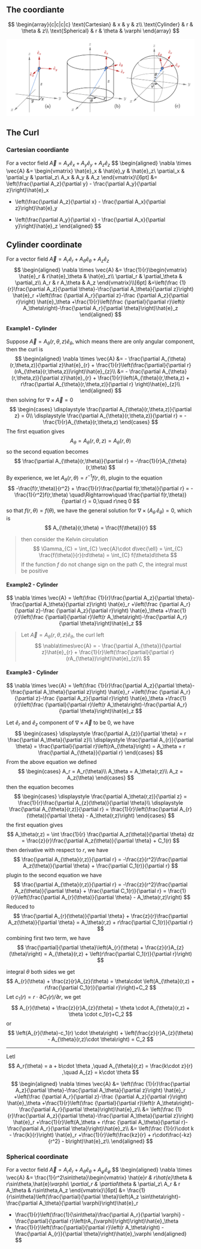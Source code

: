 ## The coordiante

$$
\begin{array}{c|c|c|c}
\text{Cartesian} & x & y & z\\
\text{Cylinder}  & r & \theta & z\\
\text{Spherical} & r & \theta & \varphi 
\end{array}
$$



<img src="./assets/coordinate-graph.png" alt="coordinate-graph" style="width:700px;" />

## The Curl

### Cartesian coordiante

For a vector field $\vec{A} = A_x \hat{e}_x + A_y \hat{e}_y + A_z \hat{e}_z$
$$
\begin{aligned}
\nabla \times \vec{A} &= 
\begin{vmatrix}
\hat{e}_x & \hat{e}_y & \hat{e}_z\\
\partial_x & \partial_y & \partial_z\\
A_x & A_y & A_z
\end{vmatrix}\\[6pt] 
&= \left(\frac{\partial A_z}{\partial y}  - \frac{\partial A_y}{\partial z}\right)\hat{e}_x
- \left(\frac{\partial A_z}{\partial x}  - \frac{\partial A_x}{\partial z}\right)\hat{e}_y
+ \left(\frac{\partial A_y}{\partial x}  - \frac{\partial A_x}{\partial y}\right)\hat{e}_z
\end{aligned}
$$

## Cylinder coordinate

For a vector field $\vec{A} = A_r \hat{e}_r + A_\theta \hat{e}_\theta + A_z \hat{e}_z$
$$
\begin{aligned}
\nabla \times \vec{A} &= 
\frac{1}{r}\begin{vmatrix}
\hat{e}_r & r\hat{e}_\theta & \hat{e}_z\\
\partial_r & \partial_\theta & \partial_z\\
A_r & r A_\theta & A_z
\end{vmatrix}\\[6pt] 
&=\left(\frac {1}{r}\frac{\partial A_z}{\partial \theta}-\frac{\partial A_\theta}{\partial z}\right) \hat{e}_r
+\left(\frac {\partial A_r}{\partial z}-\frac {\partial A_z}{\partial r}\right) \hat{e}_\theta
+\frac{1}{r}\left(\frac {\partial}{\partial r}\left(r A_\theta\right)-\frac{\partial A_r}{\partial \theta}\right)\hat{e}_z
\end{aligned}
$$

#### Example1 - Cylinder

Suppose $\vec{A} = A_{\theta}(r,\theta,z)\hat{e}_{\theta}$, which means there are only angular component, then the curl is 
$$
\begin{aligned}
\nabla \times \vec{A} 
&= - \frac{\partial A_{\theta}(r,\theta,z)}{\partial z}\hat{e}_{r} + \frac{1}{r}\left(\frac{\partial}{\partial r}(rA_{\theta}(r,\theta,z))\right)\hat{e}_{z}\\
&= - \frac{\partial A_{\theta}(r,\theta,z)}{\partial z}\hat{e}_{r} + \frac{1}{r}\left(A_{\theta}(r,\theta,z) + r\frac{\partial A_{\theta}(r,\theta,z)}{\partial r} \right)\hat{e}_{z}\\
\end{aligned}
$$
then solving for $\nabla \times \vec{A} = 0$
$$
\begin{cases}
\displaystyle \frac{\partial A_{\theta}(r,\theta,z)}{\partial z} = 0\\
\displaystyle \frac{\partial A_{\theta}(r,\theta,z)}{\partial r} = -\frac{1}{r}A_{\theta}(r,\theta,z)
\end{cases}
$$
The first equation gives
$$
A_\theta = A_\theta(r,\theta,z) = A_\theta(r,\theta)
$$
so the second equation becomes
$$
\frac{\partial A_{\theta}(r,\theta)}{\partial r} = -\frac{1}{r}A_{\theta}(r,\theta)
$$
By experience, we let $A_{\theta}(r,\theta) = r^{-1}f(r,\theta)$​, plugin to the equation
$$
-\frac{f(r,\theta)}{r^2} + \frac{1}{r}\frac{\partial f(r,\theta)}{\partial r} = -\frac{1}{r^2}f(r,\theta)
\quad\Rightarrow\quad 
\frac{\partial f(r,\theta)}{\partial r} = 0,\quad r\neq 0
$$
so that $f(r,\theta) = f(\theta)$, we have the general solution for $\nabla \times \left(A_{\theta}\,\hat{e}_{\theta}\right) = 0$, which is 
$$
A_{\theta}(r,\theta) = \frac{f(\theta)}{r}
$$

>  then consider the Kelvin circulation
> $$
> \Gamma_{C} = \int_{C} \vec{A}\cdot d\vec{\ell} = \int_{C} \frac{f(\theta)}{r}(rd\theta) = \int_{C} f(\theta)d\theta
> $$
> If the function $f$ do not change sign on the path $C$, the integral must be positive

#### Example2 - Cylinder

$$
\nabla \times \vec{A} = \left(\frac {1}{r}\frac{\partial A_z}{\partial \theta}-\frac{\partial A_\theta}{\partial z}\right) \hat{e}_r
+\left(\frac {\partial A_r}{\partial z}-\frac {\partial A_z}{\partial r}\right) \hat{e}_\theta
+\frac{1}{r}\left(\frac {\partial}{\partial r}\left(r A_\theta\right)-\frac{\partial A_r}{\partial \theta}\right)\hat{e}_z
$$

> Let $\vec{A} = A_{\theta}(r,\theta,z)\hat{e}_{\theta}$, the curl left
> $$
> \nabla\times\vec{A} = - \frac{\partial A_{\theta}}{\partial z}\hat{e}_{r} + \frac{1}{r}\left(\frac{\partial}{\partial r}(rA_{\theta})\right)\hat{e}_{z}\\
> $$

#### Example3 - Cylinder

$$
\nabla \times \vec{A} = \left(\frac {1}{r}\frac{\partial A_z}{\partial \theta}-\frac{\partial A_\theta}{\partial z}\right) \hat{e}_r
+\left(\frac {\partial A_r}{\partial z}-\frac {\partial A_z}{\partial r}\right) \hat{e}_\theta
+\frac{1}{r}\left(\frac {\partial}{\partial r}\left(r A_\theta\right)-\frac{\partial A_r}{\partial \theta}\right)\hat{e}_z
$$

Let $\hat{e}_{r}$ and $\hat{e}_{z}$ component of $\nabla\times\vec{A}$ to be $0$, we have
$$
\begin{cases}
\displaystyle \frac{\partial A_{z}}{\partial \theta} = r \frac{\partial A_\theta}{\partial z}\\
\displaystyle \frac{\partial A_{r}}{\partial \theta} = \frac{\partial}{\partial r}\left(rA_{\theta}\right) 
	= A_\theta + r \frac{\partial A_{\theta}}{\partial r}
\end{cases}
$$
From the above equation we defined
$$
\begin{cases}
A_r = A_r(\theta)\\
A_\theta = A_\theta(r,z)\\
A_z = A_z(\theta)
\end{cases}
$$
then the equation becomes
$$
\begin{cases}
\displaystyle 
\frac{\partial A_\theta(r,z)}{\partial z} = \frac{1}{r}\frac{\partial A_{z}(\theta)}{\partial \theta}\\
\displaystyle
\frac{\partial A_{\theta}(r,z)}{\partial r} = \frac{1}{r}\left(\frac{\partial A_{r}(\theta)}{\partial \theta} - A_\theta(r,z)\right)
\end{cases}
$$
the first equation gives
$$
A_\theta(r,z) = \int \frac{1}{r} \frac{\partial A_z(\theta)}{\partial \theta} dz
= \frac{z}{r}\frac{\partial A_z(\theta)}{\partial \theta} + C_1(r)
$$
then derivative with respect to $r$, we have
$$
\frac{\partial A_{\theta}(r,z)}{\partial r} = -\frac{z}{r^2}\frac{\partial A_z(\theta)}{\partial \theta} + \frac{\partial C_1(r)}{\partial r}
$$
plugin to the second equation we have
$$
\frac{\partial A_{\theta}(r,z)}{\partial r} = -\frac{z}{r^2}\frac{\partial A_z(\theta)}{\partial \theta} + \frac{\partial C_1(r)}{\partial r} = \frac{1}{r}\left(\frac{\partial A_{r}(\theta)}{\partial \theta} - A_\theta(r,z)\right)
$$
Reduced to
$$
\frac{\partial A_{r}(\theta)}{\partial \theta} + \frac{z}{r}\frac{\partial A_z(\theta)}{\partial \theta} =  A_\theta(r,z) + r\frac{\partial C_1(r)}{\partial r}
$$
combining first two term, we have
$$
\frac{\partial}{\partial \theta}\left(A_{r}(\theta) + \frac{z}{r}A_{z}(\theta)\right) = A_{\theta}(r,z) + \left(r\frac{\partial C_1(r)}{\partial r}\right)
$$

integral $\theta$ both sides we get
$$
A_{r}(\theta) + \frac{z}{r}A_{z}(\theta) = \theta\cdot \left(A_{\theta}(r,z) + r\frac{\partial C_1(r)}{\partial r}\right)+C_2
$$
Let $c_1(r) = r\cdot \partial C_1(r)/\partial r$, we get
$$
A_{r}(\theta) + \frac{z}{r}A_{z}(\theta) = \theta \cdot A_{\theta}(r,z) + \theta \cdot c_1(r)+C_2
$$
or
$$
\left(A_{r}(\theta)-c_1(r) \cdot \theta\right) + \left(\frac{z}{r}A_{z}(\theta) - A_{\theta}(r,z)\cdot \theta\right) = C_2
$$

---

Letl
$$
A_r(\theta) = a + b\cdot \theta
,\quad
A_{\theta}(r,z) = \frac{k\cdot z}{r}
,\quad
A_{z} = k\cdot \theta
$$

$$
\begin{aligned}
\nabla \times \vec{A} 
&= \left(\frac {1}{r}\frac{\partial A_z}{\partial \theta}-\frac{\partial A_\theta}{\partial z}\right) \hat{e}_r
+\left(\frac {\partial A_r}{\partial z}-\frac {\partial A_z}{\partial r}\right) \hat{e}_\theta
+\frac{1}{r}\left(\frac {\partial}{\partial r}\left(r A_\theta\right)-\frac{\partial A_r}{\partial \theta}\right)\hat{e}_z\\
&= \left(\frac {1}{r}\frac{\partial A_z}{\partial \theta}-\frac{\partial A_\theta}{\partial z}\right) \hat{e}_r
+\frac{1}{r}\left(A_\theta + r\frac {\partial A_\theta}{\partial r}-\frac{\partial A_r}{\partial \theta}\right)\hat{e}_z\\
&= \left(\frac {1}{r}\cdot k - \frac{k}{r}\right) \hat{e}_r
+\frac{1}{r}\left(\frac{kz}{r} + r\cdot\frac{-kz}{r^2} - b\right)\hat{e}_z\\
\end{aligned}
$$





### Spherical coordinate

For a vector field $\vec{A} = A_r \hat{e}_r + A_\theta \hat{e}_\theta + A_\varphi \hat{e}_\varphi$
$$
\begin{aligned}
\nabla \times \vec{A} &= 
\frac{1}{r^2\sin\theta}\begin{vmatrix}
\hat{e}_r & r\hat{e}_\theta & r\sin\theta\,\hat{e}_\varphi\\
\partial_r & \partial_\theta & \partial_z\\
A_r & r A_\theta & r\sin\theta\,A_z
\end{vmatrix}\\[6pt] 
&= \frac{1}{r\sin\theta}\left(\frac{\partial}{\partial \theta}\left(A_z \sin\theta\right)-\frac{\partial A_\theta}{\partial \varphi}\right)\hat{e}_r
+ \frac{1}{r}\left(\frac{1}{\sin\theta}\frac{\partial A_r}{\partial \varphi} - \frac{\partial}{\partial r}\left(rA_{\varphi}\right)\right)\hat{e}_\theta
+ \frac{1}{r}\left(\frac{\partial}{\partial r}\left(r A_\theta\right) - \frac{\partial A_{r}}{\partial \theta}\right)\hat{e}_\varphi
\end{aligned}
$$
